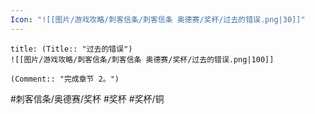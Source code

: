 ```yaml
---
Icon: "![[图片/游戏攻略/刺客信条/刺客信条 奥德赛/奖杯/过去的错误.png|30]]"
---
```

```ad-common-bronze-trophy
title: (Title:: "过去的错误")
![[图片/游戏攻略/刺客信条/刺客信条 奥德赛/奖杯/过去的错误.png|100]]

(Comment:: "完成章节 2。")
```

#刺客信条/奥德赛/奖杯 #奖杯 #奖杯/铜
